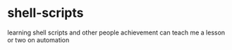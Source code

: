 # shell-scripts
learning shell scripts and other people achievement can teach me a lesson or two on automation
